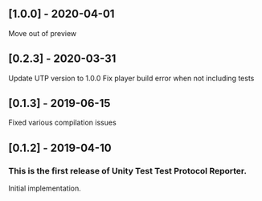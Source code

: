 ## [1.0.0] - 2020-04-01
Move out of preview

## [0.2.3] - 2020-03-31
Update UTP version to 1.0.0
Fix player build error when not including tests

## [0.1.3] - 2019-06-15
Fixed various compilation issues


## [0.1.2] - 2019-04-10

### This is the first release of Unity Test Test Protocol Reporter.

Initial implementation.